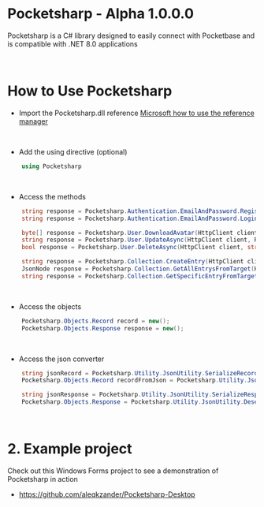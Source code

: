 # Pocketsharp - Alpha 1.0.0.0
Pocketsharp is a C# library designed to easily connect with Pocketbase and is compatible with .NET 8.0 applications

<br>

# How to Use Pocketsharp <a name="how-to-use-pocketsharp"></a>
- Import the Pocketsharp.dll reference [Microsoft how to use the reference manager](https://learn.microsoft.com/en-us/visualstudio/ide/how-to-add-or-remove-references-by-using-the-reference-manager?view=vs-2022)

<br>

- Add the using directive (optional)
```csharp
    using Pocketsharp
```

<br>

- Access the methods
```csharp
    string response = Pocketsharp.Authentication.EmailAndPassword.RegisterAsync(HttpClient client, Record record, string password, string passwordConfirm);
    string response = Pocketsharp.Authentication.EmailAndPassword.LoginAsync(HttpClient client, string email, string password);

    byte[] response = Pocketsharp.User.DownloadAvatar(HttpClient client, Response authResponse);
    string response = Pocketsharp.User.UpdateAsync(HttpClient client, Response authResponse, string? oldPassword = null, string? newPassword = null, string? passwordConfirm = null);
    bool response = Pocketsharp.User.DeleteAsync(HttpClient client, string recordId, string token);

    string response = Pocketsharp.Collection.CreateEntry(HttpClient client, string authToken, string targetCollection, object userObject);
    JsonNode response = Pocketsharp.Collection.GetAllEntrysFromTarget(HttpClient client, string authToken, string targetCollection);
    string response = Pocketsharp.Collection.GetSpecificEntryFromTarget(HttpClient client, string authToken, string targetCollection, string entryId);
```

<br>

- Access the objects
```csharp
    Pocketsharp.Objects.Record record = new();
    Pocketsharp.Objects.Response response = new();
```

<br>

- Access the json converter
```csharp
    string jsonRecord = Pocketsharp.Utility.JsonUtility.SerializeRecordToJson(recordObject);
    Pocketsharp.Objects.Record recordFromJson = Pocketsharp.Utility.JsonUtility.DeserializeJsonToRecord(jsonRecord);

    string jsonResponse = Pocketsharp.Utility.JsonUtility.SerializeResponseToJson(responseObject);
    Pocketsharp.Objects.Response = Pocketsharp.Utility.JsonUtility.DeserializeJsonToResponse(jsonResponse);
```

<br>

# 2. Example project <a name="example-project"></a>
Check out this Windows Forms project to see a demonstration of Pocketsharp in action
- https://github.com/aleqkzander/Pocketsharp-Desktop
